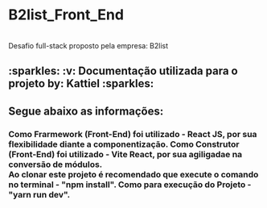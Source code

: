 # B2list_Front_End
<br/>
Desafio full-stack proposto pela empresa: B2list
<h2 display="inline">
  :sparkles: :v: Documentação utilizada para o projeto by: Kattiel :sparkles: 
</h2>

<h2 display="inline"> Segue abaixo as informações:
<h3>
  Como Frarmework (Front-End) foi utilizado - React JS, por sua flexibilidade diante a componentização.
  Como Construtor (Front-End) foi utilizado - Vite React, por sua agiligadae na conversão de módulos.
  
  <br>
  Ao clonar este projeto é recomendado que execute o comando no terminal - "npm install".
  Como para execução do Projeto - "yarn run dev". 
<h3/>

